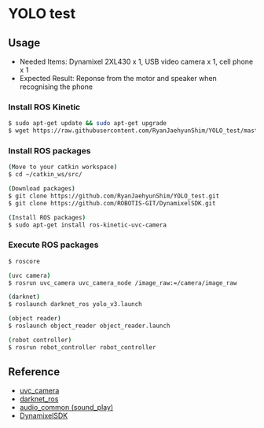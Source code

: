 # YOLO test

## Usage
- Needed Items: Dynamixel 2XL430 x 1, USB video camera x 1, cell phone x 1
- Expected Result: Reponse from the motor and speaker when recognising the phone

### Install ROS Kinetic
```sh
$ sudo apt-get update && sudo apt-get upgrade
$ wget https://raw.githubusercontent.com/RyanJaehyunShim/YOLO_test/master/install_ros_kinetic.sh && chmod 755 ./install_ros_kinetic.sh && bash ./install_ros_kinetic.sh
```
### Install ROS packages
```sh
(Move to your catkin workspace)
$ cd ~/catkin_ws/src/

(Download packages)
$ git clone https://github.com/RyanJaehyunShim/YOLO_test.git
$ git clone https://github.com/ROBOTIS-GIT/DynamixelSDK.git

(Install ROS packages)
$ sudo apt-get install ros-kinetic-uvc-camera
```

### Execute ROS packages
```sh
$ roscore

(uvc camera)
$ rosrun uvc_camera uvc_camera_node /image_raw:=/camera/image_raw

(darknet)
$ roslaunch darknet_ros yolo_v3.launch

(object reader)
$ roslaunch object_reader object_reader.launch

(robot controller)
$ rosrun robot_controller robot_controller
```
## Reference
- [uvc_camera](http://wiki.ros.org/uvc_camera/)
- [darknet_ros](https://github.com/leggedrobotics/darknet_ros/)
- [audio_common (sound_play)](https://github.com/ros-drivers/audio_common)
- [DynamixelSDK](https://github.com/ROBOTIS-GIT/DynamixelSDK)
